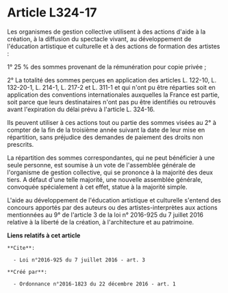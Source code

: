 # Article L324-17

Les organismes de gestion collective utilisent à des actions d'aide à la création, à la diffusion du spectacle vivant, au
développement de l'éducation artistique et culturelle et à des actions de formation des artistes : 

1° 25 % des sommes provenant de la rémunération pour copie privée ; 

2° La totalité des sommes perçues en application des articles L. 122-10, L. 132-20-1, L. 214-1, L. 217-2 et L. 311-1 et qui
n'ont pu être réparties soit en application des conventions internationales auxquelles la France est partie, soit parce que
leurs destinataires n'ont pas pu être identifiés ou retrouvés avant l'expiration du délai prévu à l'article L. 324-16. 

Ils peuvent utiliser à ces actions tout ou partie des sommes visées au 2° à compter de la fin de la troisième année suivant
la date de leur mise en répartition, sans préjudice des demandes de paiement des droits non prescrits. 

La répartition des sommes correspondantes, qui ne peut bénéficier à une seule personne, est soumise à un vote de l'assemblée
générale de l'organisme de gestion collective, qui se prononce à la majorité des deux tiers. A défaut d'une telle majorité,
une nouvelle assemblée générale, convoquée spécialement à cet effet, statue à la majorité simple. 

L'aide au développement de l'éducation artistique et culturelle s'entend des concours apportés par des auteurs ou des
artistes-interprètes aux actions mentionnées au 9° de l'article 3 de la loi n° 2016-925 du 7 juillet 2016 relative à la
liberté de la création, à l'architecture et au patrimoine.

**Liens relatifs à cet article**

	**Cite**:

	  - Loi n°2016-925 du 7 juillet 2016 - art. 3

	**Créé par**:

	  - Ordonnance n°2016-1823 du 22 décembre 2016 - art. 1
